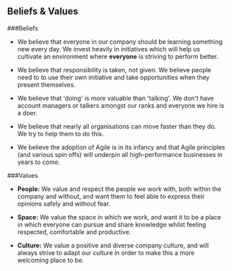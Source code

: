 ## Beliefs & Values

###Beliefs
* We believe that everyone in our company should be learning something new every day. We invest heavily in initiatives which will help us cultivate an environment where **everyone** is striving to perform better.

* We believe that responsibility is taken, not given. We believe people need to to use their own initiative and take opportunities when they present themselves.

* We believe that 'doing' is more valuable than 'talking'. We don't have account managers or talkers amongst our ranks and everyone we hire is a doer.

* We believe that nearly all organisations can move faster than they do. We try to help them to do this.

* We believe the adoption of Agile is in its infancy and that Agile principles (and various spin offs) will underpin all high-performance businesses in years to come.

###Values

- **People:** We value and respect the people we work with, both within the company and without, and want them to feel able to express their opinions safely and without fear.

- **Space:** We value the space in which we work, and want it to be a place in which everyone can pursue and share knowledge whilst feeling respected, comfortable and productive.

- **Culture:** We value a positive and diverse company culture, and will always strive to adapt our culture in order to make this a more welcoming place to be.
